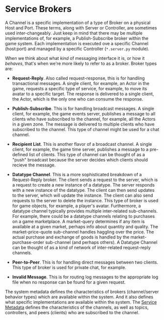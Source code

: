 # Service Brokers

A Channel is a specific implementation of a type of Broker on a physical Host and Port. These terms, along with Server or Controller, are sometimes used inter-changeably. Just keep in mind that there may be multiple implementations of, for example, a Publish-Subscribe broker within the game system. Each implementation is executed ove a specific Channel (host:port) and managed by a specific Controller (`*.server.py` module). 

When we think about what _kind_ of messaging interface it is, or how it _behaves_, that's when we're more likely to refer to as a broker.  Broker types are:

* **Request-Reply**. Also called request-response, this is for handling transactional messages. A single client, for example, an Actor in the game, requests a specific type of service, for example, to move its avatar to a specific target. The response is delivered to a single client, the Actor, which is the only one who can consume the response.

* **Publish-Subscribe**. This is for handling broadcast messages. A single client, for example, the game events server, publishes a message to all clients who have subscribed to the channel, for example, all the Actors in a given zone. The message is delivered to multiple clients who have subscribed to the channel. This type of channel might be used for a chat channel.

* **Recipient List**. This is another flavor of a broadcast channel. A single client, for example, the game time server, publishes a message to a pre-defined list of clients. This type of channel can be thought of as a "push" broadcast because the server decides which clients should recieve the message.

* **Datatype Channel**. This is a more sophisticated breakdown of a Request-Reply broker. The client sends a request to the server, which is a request to create a new instance of a datatype. The server responds with a new instance of the datatype. The client can then send updates to the server, which will update the instance. The client can also send requests to the server to delete the instance. This type of broker is used for game objects, for example, a player's avatar. Furthermore, a datatype channel typically provides multiple inter-related sub-channels. For example, there could be a datatype channels relating to purchases on a game marketplace. A market-query determines if any item is available at a given market, perhaps info about quantity and quality. The market-price-quote sub-channel handles haggling over the price. The actual purchase and exchange of goods is handled by the market-purchase-order sub-channel (and perhaps others). A Datatype Channel can be thought of as a kind of network of inter-related request-reply channels.

* **Peer-to-Peer**. This is for handling direct messages between two clients. This type of broker is used for private chat, for example.

* **Invalid Message**. This is for routing log messages to the appropriate log file when no response can be found for a given request.


The system metadata defines the characteristics of brokers (channel/server behavior types) which are available within the system. And it also defines what specific implementations are available within the system. The [Service Metadata](Metadata) defines the characteristics of the channels, as well as topics,  controllers, and peers (clients) who are subscribed to the channel.
